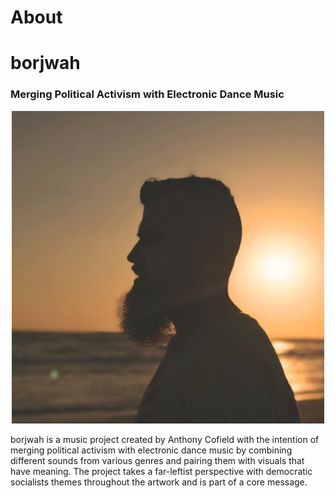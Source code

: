 # About

# <i class='fas fa-peace'></i>borjwah
### Merging Political Activism with Electronic Dance Music
<p class="aligncenter">
<a href="https://www.borjwah.com/">
         <img alt="avatar" src="avatar.jpg"
         width="500" height="500">
</a>
</p>

<style>
.aligncenter {
    text-align: center;
}

.mainText {
  text-align: left;
}
</style>
<p class="mainText">
<i class='fas fa-peace'></i>borjwah is a music project created by Anthony Cofield with the intention of merging political activism with electronic dance music by combining different sounds from various genres and pairing them with visuals that have meaning. The project takes a far-leftist perspective with democratic socialists themes throughout the artwork and is part of a core message. 
</p>


